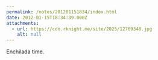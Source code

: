 ```yaml
---
permalink: /notes/201201151834/index.html
date: 2012-01-15T18:34:39.000Z
attachments:
  - url: https://cdn.rknight.me/site/2025/12769348.jpg
    alt: null
---
```


Enchilada time.
